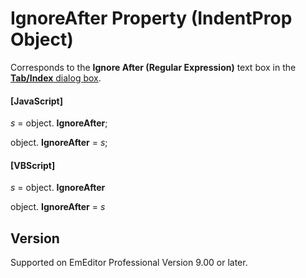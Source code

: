 # IgnoreAfter Property (IndentProp Object)

Corresponds to the **Ignore After (Regular Expression)** text box in the [**Tab/Index** dialog box](../../dlg/properties/general/indent/index).

#### \[JavaScript\]

_s_ = object. **IgnoreAfter**;

object. **IgnoreAfter** = _s_;

#### \[VBScript\]

_s_ = object. **IgnoreAfter**

object. **IgnoreAfter** = _s_

## Version

Supported on EmEditor Professional Version 9.00 or later.
